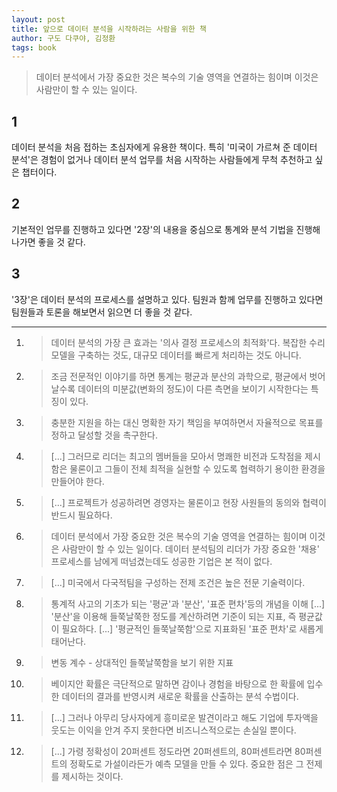 ```yaml
---
layout: post
title: 앞으로 데이터 분석을 시작하려는 사람을 위한 책
author: 구도 다쿠야, 김정환 
tags: book
---
```


> 데이터 분석에서 가장 중요한 것은 복수의 기술 영역을 연결하는 힘이며 이것은 사람만이 할 수 있는 일이다.

## 1
데이터 분석을 처음 접하는 초심자에게 유용한 책이다. 특히 '미국이 가르쳐 준 데이터 분석'은 경험이 없거나 데이터 분석 업무를 처음 시작하는 사람들에게 무척 추천하고 싶은 챕터이다.

## 2
기본적인 업무를 진행하고 있다면 '2장'의 내용을 중심으로 통계와 분석 기법을 진행해 나가면 좋을 것 같다.

## 3
'3장'은 데이터 분석의 프로세스를 설명하고 있다. 팀원과 함께 업무를 진행하고 있다면  팀원들과 토론을 해보면서 읽으면 더 좋을 것 같다.

----

1. > 데이터 분석의 가장 큰 효과는 '의사 결정 프로세스의 최적화'다. 복잡한 수리 모델을 구축하는 것도, 대규모 데이터를 빠르게 처리하는 것도 아니다.

2. > 조금 전문적인 이야기를 하면 통계는 평균과 분산의 과학으로, 평균에서 벗어날수록 데이터의 미분값(변화의 정도)이 다른 측면을 보이기 시작한다는 특징이 있다.

3. > 충분한 지원을 하는 대신 명확한 자기 책임을 부여하면서 자율적으로 목표를 정하고 달성할 것을 촉구한다.

4. > [...] 그러므로 리더는 최고의 멤버들을 모아서 명쾌한 비전과 도착점을 제시함은 물론이고 그들이 전체 최적을 실현할 수 있도록 협력하기 용이한 환경을 만들어야 한다.

5. > [...] 프로젝트가 성공하려면 경영자는 물론이고 현장 사원들의 동의와 협력이 반드시 필요하다.

6. > 데이터 분석에서 가장 중요한 것은 복수의 기술 영역을 연결하는 힘이며 이것은 사람만이 할 수 있는 일이다. 데이터 분석팀의 리더가 가장 중요한 '채용' 프로세스를 남에게 떠넘겼는데도 성공한 기업은 본 적이 없다.

7. > [...] 미국에서 다국적팀을 구성하는 전제 조건은 높은 전문 기술력이다.

8. > 통계적 사고의 기초가 되는 '평균'과 '분산', '표준 편차'등의 개념을 이해 [...] '분산'을 이용해 들쭉날쭉한 정도를 계산하려면 기준이 되는 지표, 즉 평균값이 필요하다. [...] '평균적인 들쭉날쭉함'으로 지표화된 '표준 편차'로 새롭게 태어난다.

9. > 변동 계수 - 상대적인 들쭉날쭉함을 보기 위한 지표

10. > 베이지안 확률은 극단적으로 말하면 감이나 경험을 바탕으로 한 확률에 입수한 데이터의 결과를 반영시켜 새로운 확률을 산출하는 분석 수법이다.

11. > [...] 그러나 아무리 당사자에게 흥미로운 발견이라고 해도 기업에 투자액을 웃도는 이익을 안겨 주지 못한다면 비즈니스적으로는 손실일 뿐이다.

12. > [...] 가령 정확성이 20퍼센트 정도라면 20퍼센트의, 80퍼센트라면 80퍼센트의 정확도로 가설이라든가 예측 모델을 만들 수 있다. 중요한 점은 그 전제를 제시하는 것이다.


